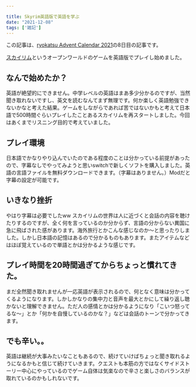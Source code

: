 ```yaml
---

title: Skyrim英語版で英語を学ぶ
date: "2021-12-08"
tags: ['雑記']
---
```


この記事は、[ryokatsu Advent Calendar 2021](https://adventar.org/calendars/7126)の8日目の記事です。

[スカイリム](https://elderscrolls.bethesda.net/ja/skyrim)というオープンワールドのゲームを英語版でプレイし始めました。



## なんで始めたか？

英語が絶望的にできません。中学レベルの英語はまあ多少分かるのですが、当然聞き取れないですし、英文を読むなんてまず無理です。何か楽しく英語勉強できないかなと考えた結果。ゲームをしながらであれば苦ではないかもと考えて日本語で500時間ぐらいプレイしたことあるスカイリムを再スタートしました。今回はあくまでリスニング目的で考えていました。

## プレイ環境

日本語でかなりやり込んでいたのである程度のことは分かっている前提があったので、字幕なしでやってみようと思いswitchで新しくソフトを購入しました。英語の言語ファイルを無料ダウンロードできます。（字幕はありません。）Modだと字幕の設定が可能です。

## いきなり挫折

やはり字幕は必要でしたww スカイリムの世界は人に近づくと会話の内容を聴けたりするのですが、全く何を言っているのか分からず、言語の分からない異国に急に飛ばされた感があります。海外旅行とかこんな感じなのか〜と思ったりしました。しかし日本語の記憶はあるので分かるものもあります。またアイテムなどはほぼ覚えているので単語とかは分かるような感じです。

## プレイ時間を20時間過ぎてからちょっと慣れてきた。

まだ全然聞き取れませんが一応英語が表示されるので、何となく意味は分かってくるようになります。しかしかなりの集中力と音声を最大とかにして繰り返し聴かないと理解できません。ただ人の感情とかは分かるようになり「こいつ怒ってるな〜」とか「何かを自慢しているのかな？」などは会話のトーンで分かってきます。

## でも辛い。。

英語は継続が大事みたいなこともあるので、続けていけばちょっと聞き取れるようになるかもと信じて続けていきます。クエストも本筋の方ではなくサイドストーリー中心にやっているのでゲーム自体は気楽なので辛さと楽しさのバランスが取れているのかもしれないです。
